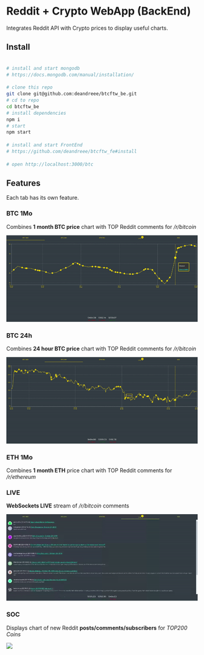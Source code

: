 # Reddit + Crypto WebApp (BackEnd)

Integrates Reddit API with Crypto prices to display useful charts.

## Install

```bash

# install and start mongodb
# https://docs.mongodb.com/manual/installation/

# clone this repo
git clone git@github.com:deandreee/btcftw_be.git
# cd to repo
cd btcftw_be
# install dependencies
npm i
# start
npm start

# install and start FrontEnd
# https://github.com/deandreee/btcftw_fe#install

# open http://localhost:3000/btc

```

## Features

Each tab has its own feature.

### BTC 1Mo

Combines **1 month BTC price** chart with TOP Reddit comments for _/r/bitcoin_

![](imgs/btc_1mo_15fps.gif)

### BTC 24h

Combines **24 hour BTC price** chart with TOP Reddit comments for _/r/bitcoin_

![](imgs/btc_24h_10fps.gif)

### ETH 1Mo

Combines **1 month ETH** price chart with TOP Reddit comments for _/r/ethereum_

### LIVE

**WebSockets LIVE** stream of _/r/bitcoin_ comments

![](imgs/live_out_15fps.gif)

### SOC

Displays chart of new Reddit **posts/comments/subscribers** for _TOP200 Coins_

![](imgs/soc_2_15fps.gif)
